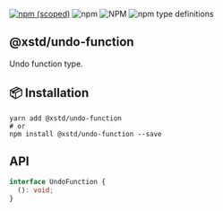 [![npm (scoped)](https://img.shields.io/npm/v/@xstd/undo-function.svg)](https://www.npmjs.com/package/@xstd/undo-function)
![npm](https://img.shields.io/npm/dm/@xstd/undo-function.svg)
![NPM](https://img.shields.io/npm/l/@xstd/undo-function.svg)
![npm type definitions](https://img.shields.io/npm/types/@xstd/undo-function.svg)

## @xstd/undo-function

Undo function type.

## 📦 Installation

```shell
yarn add @xstd/undo-function
# or
npm install @xstd/undo-function --save
```

## API

```ts
interface UndoFunction {
  (): void;
}
```
